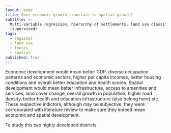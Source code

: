 ```yaml
---
layout: page
title: Does economic growth translate to spatial growth?
subtitle: >-
  Multi-variable regression, hierarchy of settlements, land use classification
  (supervised)
tags:
  - regional
  - land use
  - thesis
  - spatial
published: true
---
```


Economic development would mean better GDP, diverse occupation patterns and economic sectors, higher per capita incomes, better housing conditions and overall better education and health scores. Spatial development would mean better infrastructure, access to amenities and services, land cover change, overall growth in population, higher road density, better health and education infrastructure (also belong here) etc. These respective indictors, although may be subjective, they were corroborated with literature review to make sure they indeed mean economic and spatial development.




To study this two highly developed districts 